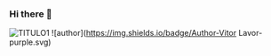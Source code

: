 ### Hi there 👋

![TITULO1](https://img.shields.io/badge/TITULO2-TITULO3-COR.svg)
![author](https://img.shields.io/badge/Author-Vitor Lavor-purple.svg)


<!--
**vitorlavor/vitorlavor** is a ✨ _special_ ✨ repository because its `README.md` (this file) appears on your GitHub profile.

Here are some ideas to get you started:

- 🔭 I’m currently working on ...
- 🌱 I’m currently learning ...
- 👯 I’m looking to collaborate on ...
- 🤔 I’m looking for help with ...
- 💬 Ask me about ...
- 📫 How to reach me: ...
- 😄 Pronouns: ...
- ⚡ Fun fact: ...
-->
